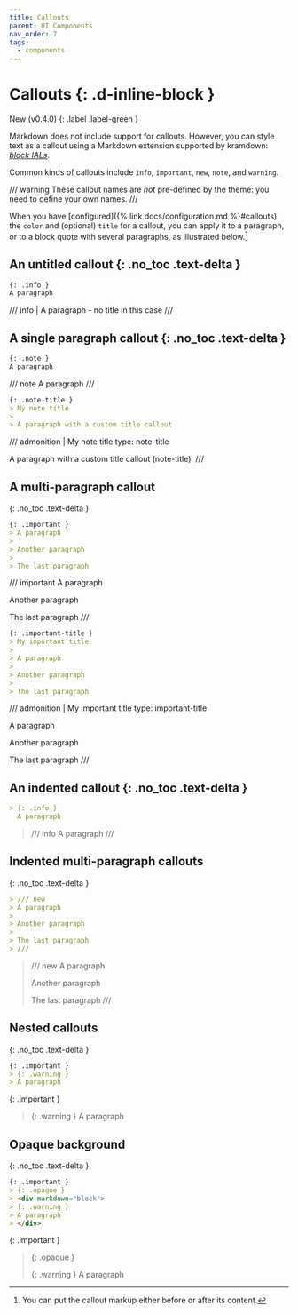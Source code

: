 ```yaml
---
title: Callouts
parent: UI Components
nav_order: 7
tags:
  - components
---
```


# Callouts {: .d-inline-block }

New (v0.4.0)
{: .label .label-green }

Markdown does not include support for callouts. However, you can style text as a callout using a Markdown extension supported by kramdown: [*block IALs*](https://kramdown.gettalong.org/quickref.html#block-attributes).

Common kinds of callouts include `info`, `important`, `new`, `note`, and `warning`.

/// warning
These callout names are *not* pre-defined by the theme: you need to define your own names.
///

When you have [configured]({% link docs/configuration.md %}#callouts) the  `color` and (optional) `title` for a callout, you can apply it to a paragraph, or to a block quote with several paragraphs, as illustrated below.[^postfix]

[^postfix]:
    You can put the callout markup either before or after its content.

## An untitled callout {: .no_toc .text-delta }

```markdown
{: .info }
A paragraph
```

/// info |
A paragraph - no title in this case
///


## A single paragraph callout {: .no_toc .text-delta }

```markdown
{: .note }
A paragraph
```

/// note
A paragraph
///

```markdown
{: .note-title }
> My note title
>
> A paragraph with a custom title callout
```

/// admonition | My note title
    type: note-title

A paragraph with a custom title callout (note-title).
///

## A multi-paragraph callout
{: .no_toc .text-delta }

```markdown
{: .important }
> A paragraph
>
> Another paragraph
>
> The last paragraph
```

/// important
A paragraph

Another paragraph

The last paragraph
///

```markdown
{: .important-title }
> My important title
>
> A paragraph
>
> Another paragraph
>
> The last paragraph
```

/// admonition | My important title
    type: important-title

A paragraph

Another paragraph

The last paragraph
///

## An indented callout {: .no_toc .text-delta }

```markdown
> {: .info }
  A paragraph
```

> /// info
> A paragraph
> ///

## Indented multi-paragraph callouts
{: .no_toc .text-delta }

```markdown
> /// new
> A paragraph
>
> Another paragraph
>
> The last paragraph
> ///
```

> /// new
> A paragraph
>
> Another paragraph
>
> The last paragraph
> ///


## Nested callouts
{: .no_toc .text-delta }

```markdown
{: .important }
> {: .warning }
> A paragraph
```

{: .important }
> {: .warning }
> A paragraph

## Opaque background
{: .no_toc .text-delta }

```markdown
{: .important }
> {: .opaque }
> <div markdown="block">
> {: .warning }
> A paragraph
> </div>
```

{: .important }
> {: .opaque }
> <div markdown="block">
> {: .warning }
> A paragraph
> </div>
